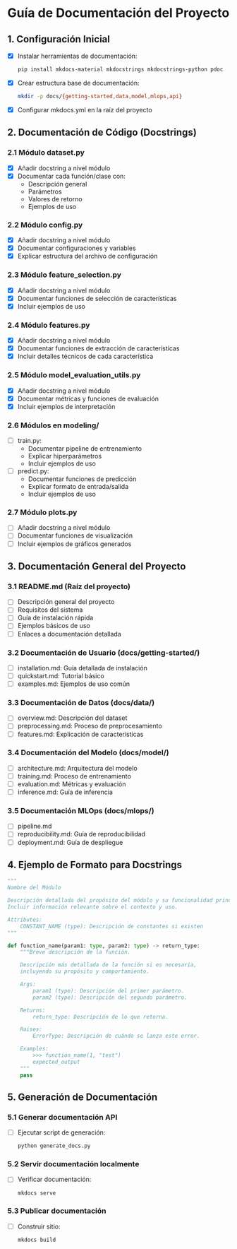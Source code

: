 # Guía de Documentación del Proyecto

## 1. Configuración Inicial

-   [x] Instalar herramientas de documentación:

    ```bash
    pip install mkdocs-material mkdocstrings mkdocstrings-python pdoc
    ```

-   [x] Crear estructura base de documentación:

    ```bash
    mkdir -p docs/{getting-started,data,model,mlops,api}
    ```

-   [x] Configurar mkdocs.yml en la raíz del proyecto

## 2. Documentación de Código (Docstrings)

### 2.1 Módulo dataset.py

-   [x] Añadir docstring a nivel módulo
-   [x] Documentar cada función/clase con:
    -   Descripción general
    -   Parámetros
    -   Valores de retorno
    -   Ejemplos de uso

### 2.2 Módulo config.py

-   [x] Añadir docstring a nivel módulo
-   [x] Documentar configuraciones y variables
-   [x] Explicar estructura del archivo de configuración

### 2.3 Módulo feature_selection.py

-   [x] Añadir docstring a nivel módulo
-   [x] Documentar funciones de selección de características
-   [x] Incluir ejemplos de uso

### 2.4 Módulo features.py

-   [x] Añadir docstring a nivel módulo
-   [x] Documentar funciones de extracción de características
-   [x] Incluir detalles técnicos de cada característica

### 2.5 Módulo model_evaluation_utils.py

-   [x] Añadir docstring a nivel módulo
-   [x] Documentar métricas y funciones de evaluación
-   [x] Incluir ejemplos de interpretación

### 2.6 Módulos en modeling/

-   [ ] train.py:
    -   Documentar pipeline de entrenamiento
    -   Explicar hiperparámetros
    -   Incluir ejemplos de uso
-   [ ] predict.py:
    -   Documentar funciones de predicción
    -   Explicar formato de entrada/salida
    -   Incluir ejemplos de uso

### 2.7 Módulo plots.py

-   [ ] Añadir docstring a nivel módulo
-   [ ] Documentar funciones de visualización
-   [ ] Incluir ejemplos de gráficos generados

## 3. Documentación General del Proyecto

### 3.1 README.md (Raíz del proyecto)

-   [ ] Descripción general del proyecto
-   [ ] Requisitos del sistema
-   [ ] Guía de instalación rápida
-   [ ] Ejemplos básicos de uso
-   [ ] Enlaces a documentación detallada

### 3.2 Documentación de Usuario (docs/getting-started/)

-   [ ] installation.md: Guía detallada de instalación
-   [ ] quickstart.md: Tutorial básico
-   [ ] examples.md: Ejemplos de uso común

### 3.3 Documentación de Datos (docs/data/)

-   [ ] overview.md: Descripción del dataset
-   [ ] preprocessing.md: Proceso de preprocesamiento
-   [ ] features.md: Explicación de características

### 3.4 Documentación del Modelo (docs/model/)

-   [ ] architecture.md: Arquitectura del modelo
-   [ ] training.md: Proceso de entrenamiento
-   [ ] evaluation.md: Métricas y evaluación
-   [ ] inference.md: Guía de inferencia

### 3.5 Documentación MLOps (docs/mlops/)

-   [ ] pipeline.md
-   [ ] reproducibility.md: Guía de reproducibilidad
-   [ ] deployment.md: Guía de despliegue

## 4. Ejemplo de Formato para Docstrings

```python
"""
Nombre del Módulo

Descripción detallada del propósito del módulo y su funcionalidad principal.
Incluir información relevante sobre el contexto y uso.

Attributes:
    CONSTANT_NAME (type): Descripción de constantes si existen
"""

def function_name(param1: type, param2: type) -> return_type:
    """Breve descripción de la función.

    Descripción más detallada de la función si es necesaria,
    incluyendo su propósito y comportamiento.

    Args:
        param1 (type): Descripción del primer parámetro.
        param2 (type): Descripción del segundo parámetro.

    Returns:
        return_type: Descripción de lo que retorna.

    Raises:
        ErrorType: Descripción de cuándo se lanza este error.

    Examples:
        >>> function_name(1, "test")
        expected_output
    """
    pass
```

## 5. Generación de Documentación

### 5.1 Generar documentación API

-   [ ] Ejecutar script de generación:
    ```bash
    python generate_docs.py
    ```

### 5.2 Servir documentación localmente

-   [ ] Verificar documentación:
    ```bash
    mkdocs serve
    ```

### 5.3 Publicar documentación

-   [ ] Construir sitio:
    ```bash
    mkdocs build
    ```
